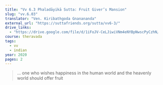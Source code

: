 ```yaml
---
title: "Vv 6.3 Phaladāyikā Sutta: Fruit Giver’s Mansion"
slug: "vv.6.03"
translator: "Ven. Kiribathgoda Gnanananda"
external_url: "https://suttafriends.org/sutta/vv6-3/"
drive_links:
  - "https://drive.google.com/file/d/1iFoJV-CeLJiwiVNm4eNYBpNwscPyCzhN/view?usp=drivesdk"
course: theravada
tags:
  - vv
  - indian
year: 2020
pages: 2
---
```


> … one who wishes happiness in the human world and the heavenly world should offer fruit


<!---->
